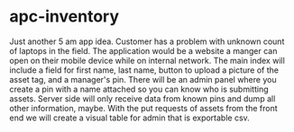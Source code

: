 # apc-inventory
Just another 5 am app idea.
Customer has a problem with unknown count of laptops in the field.
The application would be a website a manger can open on their mobile device while on internal network.
The main index will include a field for first name, last name, button to upload a picture of the asset tag, and a manager's pin.
There will be an admin panel where you create a pin with a name attached so you can know who is submitting assets.
Server side will only receive data from known pins and dump all other information, maybe.
With the put requests of assets from the front end we will create a visual table for admin that is exportable csv.
